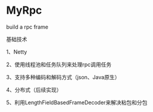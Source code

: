 # MyRpc
build a rpc frame

基础技术

1、Netty

2、使用线程池和任务队列来处理rpc调用任务

3、支持多种编码和解码方式（json、Java原生）

4、分布式（后续实现）
                      
5、利用LengthFieldBasedFrameDecoder来解决粘包和分包


